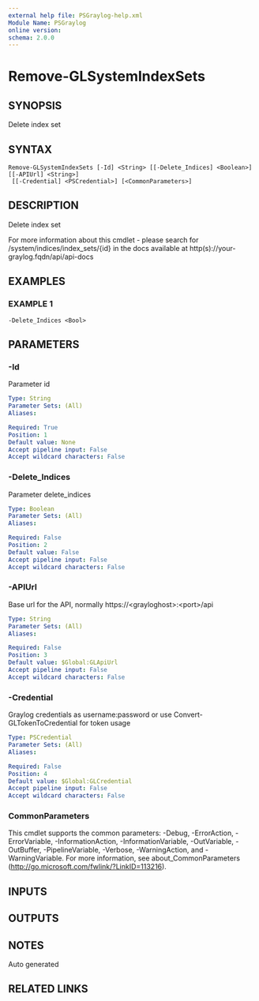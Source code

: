 ```yaml
---
external help file: PSGraylog-help.xml
Module Name: PSGraylog
online version:
schema: 2.0.0
---
```


# Remove-GLSystemIndexSets

## SYNOPSIS
Delete index set

## SYNTAX

```
Remove-GLSystemIndexSets [-Id] <String> [[-Delete_Indices] <Boolean>] [[-APIUrl] <String>]
 [[-Credential] <PSCredential>] [<CommonParameters>]
```

## DESCRIPTION
Delete index set


For more information about this cmdlet - please search for /system/indices/index_sets/{id} in the docs available at http(s)://your-graylog.fqdn/api/api-docs

## EXAMPLES

### EXAMPLE 1
```
-Delete_Indices <Bool>
```

## PARAMETERS

### -Id
Parameter id

```yaml
Type: String
Parameter Sets: (All)
Aliases:

Required: True
Position: 1
Default value: None
Accept pipeline input: False
Accept wildcard characters: False
```

### -Delete_Indices
Parameter delete_indices

```yaml
Type: Boolean
Parameter Sets: (All)
Aliases:

Required: False
Position: 2
Default value: False
Accept pipeline input: False
Accept wildcard characters: False
```

### -APIUrl
Base url for the API, normally https://\<grayloghost\>:\<port\>/api

```yaml
Type: String
Parameter Sets: (All)
Aliases:

Required: False
Position: 3
Default value: $Global:GLApiUrl
Accept pipeline input: False
Accept wildcard characters: False
```

### -Credential
Graylog credentials as username:password or use Convert-GLTokenToCredential for token usage

```yaml
Type: PSCredential
Parameter Sets: (All)
Aliases:

Required: False
Position: 4
Default value: $Global:GLCredential
Accept pipeline input: False
Accept wildcard characters: False
```

### CommonParameters
This cmdlet supports the common parameters: -Debug, -ErrorAction, -ErrorVariable, -InformationAction, -InformationVariable, -OutVariable, -OutBuffer, -PipelineVariable, -Verbose, -WarningAction, and -WarningVariable.
For more information, see about_CommonParameters (http://go.microsoft.com/fwlink/?LinkID=113216).

## INPUTS

## OUTPUTS

## NOTES
Auto generated

## RELATED LINKS

